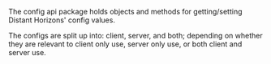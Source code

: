 The config api package holds objects and methods for getting/setting Distant Horizons' config values.

The configs are split up into: client, server, and both; depending on whether they are relevant to client only use, server only use, or both client and server use.